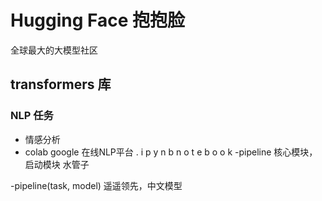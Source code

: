 # Hugging Face 抱抱脸
全球最大的大模型社区
## transformers 库
### NLP 任务
- 情感分析
- colab
    google 在线NLP平台
    . i p y n b   n o t e b o o k
-pipeline 核心模块，启动模块 
    水管子

-pipeline(task, model)
    遥遥领先，中文模型